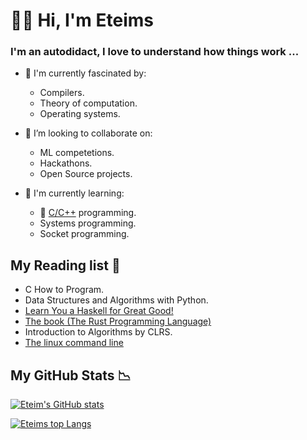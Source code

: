 # 👋🏿 Hi, I'm Eteims 

### I'm an autodidact, I love to understand how things work ...

- 🔭 I'm currently fascinated by:
   - Compilers.
   - Theory of computation.
   - Operating systems. 
- 👯 I’m looking to collaborate on:
   -  ML competetions.
   -  Hackathons.
   -  Open Source projects.
  
- 🌱 I'm currently learning:
   + 💾 [C/C++](https://github.com/EteimZ/Let_See) programming.
   + Systems programming.
   + Socket programming.

## My Reading list 📕
- C How to Program.
- Data Structures and Algorithms with Python.
- [Learn You a Haskell for Great Good!](https://learnyouahaskell.github.io/)
- [The book (The Rust Programming Language)](https://doc.rust-lang.org/book/)
- Introduction to Algorithms by CLRS.
- [The linux command line](https://linuxcommand.org/tlcl.php)

## My GitHub Stats 📉

[![Eteim's GitHub stats](https://github-readme-stats.vercel.app/api?username=eteimz&show_icons=true&theme=dark)](https://github.com/anuraghazra/github-readme-stats)

[![Eteims top Langs](https://github-readme-stats.vercel.app/api/top-langs/?username=eteimz&theme=dark&langs_count=10&layout=compact)](https://github.com/anuraghazra/github-readme-stats)
